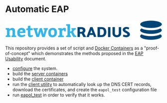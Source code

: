 # Automatic EAP

![Network RADIUS Logo](img/networkradius-logo.png)

This repository provides a set of script and [Docker Containers](https://www.docker.com/resources/what-container) as a "proof-of-concept" which demonstrates the methods proposed in the [EAP Usability](https://datatracker.ietf.org/doc/draft-dekok-emu-eap-usability/) document.

* [configure](configure.md) the system.
* build the [server containers](server.md)
* build the [client container](client.md)
* run the [client utility](util.md) to automatically look up the DNS
  CERT records, download the certificates, and create the `eapol_test`
  configuration file
* run [eapol_test](eapol_test.md) in order to verify that it works.

